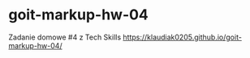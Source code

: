 # goit-markup-hw-04
Zadanie domowe #4 z Tech Skills
https://klaudiak0205.github.io/goit-markup-hw-04/
